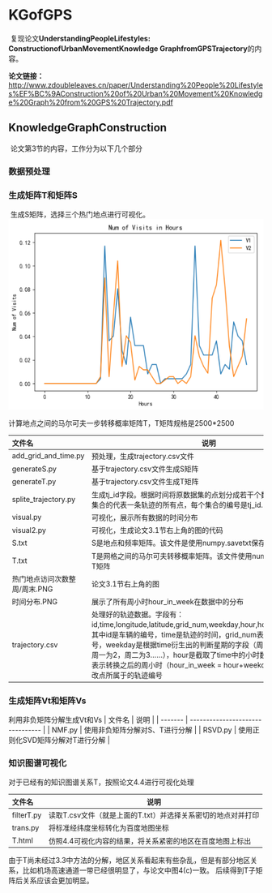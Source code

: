 ﻿# KGofGPS
​	复现论文**UnderstandingPeopleLifestyles: ConstructionofUrbanMovementKnowledge GraphfromGPSTrajectory**的内容。

**论文链接：**
http://www.zdoubleleaves.cn/paper/Understanding%20People%20Lifestyles%EF%BC%9AConstruction%20of%20Urban%20Movement%20Knowledge%20Graph%20from%20GPS%20Trajectory.pdf
## KnowledgeGraphConstruction
​	论文第3节的内容，工作分为以下几个部分
### 数据预处理

### 生成矩阵T和矩阵S
​	生成S矩阵，选择三个热门地点进行可视化。
![热门地点访问频率](https://github.com/zHaOshuAnGye/KGofGPS/blob/master/%E7%94%9F%E6%88%90T%E7%9F%A9%E9%98%B5%E5%92%8CS%E7%9F%A9%E9%98%B5/%E7%83%AD%E9%97%A8%E5%9C%B0%E7%82%B9%E8%AE%BF%E9%97%AE%E6%AC%A1%E6%95%B0%E5%91%A8%E6%9C%AB.PNG)

计算地点之间的马尔可夫一步转移概率矩阵T，T矩阵规格是2500*2500

| 文件名                        | 说明                                                         |
| :---------------------------- | ------------------------------------------------------------ |
| add_grid_and_time.py          | 预处理，生成trajectory.csv文件               |
| generateS.py                  | 基于trajectory.csv文件生成S矩阵                              |
| generateT.py                  | 基于trajectory.csv文件生成T矩阵                              |
| splite_trajectory.py          | 生成tj_id字段。根据时间将原数据集的点划分成若干个数据点的集合，每个集合的代表一条轨迹的所有点，每个集合的编号是tj_id. |
| visual.py                     | 可视化，展示所有数据的时间分布                               |
| visual2.py                    | 可视化，生成论文3.1节右上角的图的代码                        |
| S.txt                         | S是地点和频率矩阵。该文件是使用numpy.savetxt保存的S矩阵      |
| T.txt                         | T是网格之间的马尔可夫转移概率矩阵。该文件使用numpy.savetxt保存的T矩阵 |
| 热门地点访问次数整周/周末.PNG | 论文3.1节右上角的图                                          |
| 时间分布.PNG                  | 展示了所有周小时hour_in_week在数据中的分布                   |
| trajectory.csv                | 处理好的轨迹数据。字段有：id,time,longitude,latitude,grid_num,weekday,hour,hour_in_week,tj_id，其中id是车辆的编号，time是轨迹的时间，grid_num表示该点属于的网格号，weekday是根据time衍生出的判断星期的字段（周六为0，周日为1，周一为2，周二为3……），hour是截取了time中的小时数，hour_in_week表示转换之后的周小时（hour_in_week = hour+weekday*24），tj_id代表改点所属于的轨迹编号 |

### 生成矩阵Vt和矩阵Vs
利用非负矩阵分解生成Vt和Vs
| 文件名  | 说明                             |
| ------- | -------------------------------- |
| NMF.py  | 使用非负矩阵分解对S、T进行分解   |
| RSVD.py | 使用正则化SVD矩阵分解对T进行分解 |



### 知识图谱可视化
对于已经有的知识图谱关系T，按照论文4.4进行可视化处理

| 文件名                         | 说明                                                        |
| :---------------------------- | ------------------------------------------------------------ |
| filterT.py                    | 读取T.csv文件（就是上面的T.txt）并选择关系密切的地点对并打印      |
| trans.py                      | 将标准经纬度坐标转化为百度地图坐标                               |
| T.html                        | 仿照4.4可视化内容的结果，将关系紧密的地区在百度地图上标出          |

由于T尚未经过3.3中方法的分解，地区关系看起来有些杂乱，但是有部分地区关系，比如机场高速通道一带已经很明显了，与论文中图4(c)一致。
后续得到T子矩阵后关系应该会更加明显。
